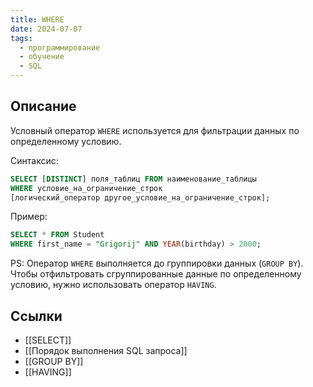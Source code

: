 ```yaml
---
title: WHERE
date: 2024-07-07
tags:
  - программирование
  - обучение
  - SQL
---
```


## Описание
Условный оператор `WHERE` используется для фильтрации данных по определенному условию.

Синтаксис:
```sql
SELECT [DISTINCT] поля_таблиц FROM наименование_таблицы
WHERE условие_на_ограничение_строк
[логический_оператор другое_условие_на_ограничение_строк];
```

Пример:
```sql
SELECT * FROM Student
WHERE first_name = "Grigorij" AND YEAR(birthday) > 2000;
```

PS:
Оператор `WHERE` выполняется до группировки данных (`GROUP BY`). Чтобы отфильтровать сгруппированные данные по определенному условию, нужно использовать оператор `HAVING`.


## Ссылки
- [[SELECT]]
- [[Порядок выполнения SQL запроса]]
- [[GROUP BY]]
- [[HAVING]]

